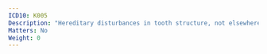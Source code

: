 ```yaml
---
ICD10: K005
Description: "Hereditary disturbances in tooth structure, not elsewhere classified"
Matters: No
Weight: 0
---
```

